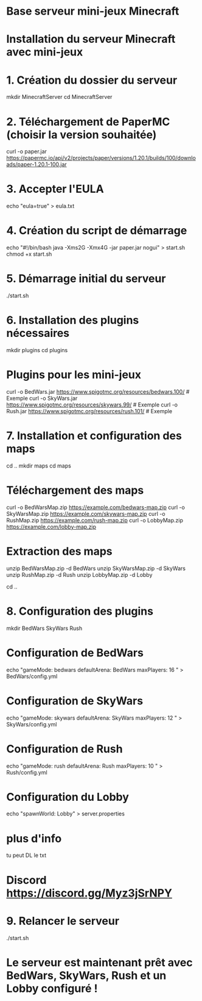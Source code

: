 # Base serveur mini-jeux Minecraft

# Installation du serveur Minecraft avec mini-jeux

# 1. Création du dossier du serveur
mkdir MinecraftServer
cd MinecraftServer

# 2. Téléchargement de PaperMC (choisir la version souhaitée)
curl -o paper.jar https://papermc.io/api/v2/projects/paper/versions/1.20.1/builds/100/downloads/paper-1.20.1-100.jar

# 3. Accepter l'EULA
echo "eula=true" > eula.txt

# 4. Création du script de démarrage
echo "#!/bin/bash
java -Xms2G -Xmx4G -jar paper.jar nogui" > start.sh
chmod +x start.sh

# 5. Démarrage initial du serveur
./start.sh

# 6. Installation des plugins nécessaires
mkdir plugins
cd plugins

# Plugins pour les mini-jeux
curl -o BedWars.jar https://www.spigotmc.org/resources/bedwars.100/ # Exemple
curl -o SkyWars.jar https://www.spigotmc.org/resources/skywars.99/ # Exemple
curl -o Rush.jar https://www.spigotmc.org/resources/rush.101/ # Exemple

# 7. Installation et configuration des maps
cd ..
mkdir maps
cd maps

# Téléchargement des maps
curl -o BedWarsMap.zip https://example.com/bedwars-map.zip
curl -o SkyWarsMap.zip https://example.com/skywars-map.zip
curl -o RushMap.zip https://example.com/rush-map.zip
curl -o LobbyMap.zip https://example.com/lobby-map.zip

# Extraction des maps
unzip BedWarsMap.zip -d BedWars
unzip SkyWarsMap.zip -d SkyWars
unzip RushMap.zip -d Rush
unzip LobbyMap.zip -d Lobby

cd ..

# 8. Configuration des plugins
mkdir BedWars SkyWars Rush

# Configuration de BedWars
echo "gameMode: bedwars
defaultArena: BedWars
maxPlayers: 16
" > BedWars/config.yml

# Configuration de SkyWars
echo "gameMode: skywars
defaultArena: SkyWars
maxPlayers: 12
" > SkyWars/config.yml

# Configuration de Rush
echo "gameMode: rush
defaultArena: Rush
maxPlayers: 10
" > Rush/config.yml

# Configuration du Lobby
echo "spawnWorld: Lobby" > server.properties


# plus d'info 

tu peut DL le txt 

# Discord https://discord.gg/Myz3jSrNPY

# 9. Relancer le serveur
./start.sh

# Le serveur est maintenant prêt avec BedWars, SkyWars, Rush et un Lobby configuré !
